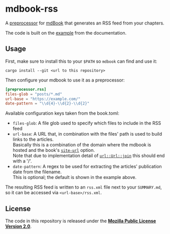 # mdbook-rss
A [preprocessor][mdbook-dev-docs] for [mdBook][mdbook-repo] that generates an RSS feed from your chapters.

The code is built on the [example][mdbook-preprocessor-example] from the documentation.

## Usage
First, make sure to install this to your `$PATH` so `mdbook` can find and use it:
```
cargo install --git <url to this repository>
```

Then configure your mdbook to use it as a preprocessor:
```toml
[preprocessor.rss]
files-glob = "posts/*.md"
url-base = "https://example.com/"
date-pattern = "\\d{4}-\\d{2}-\\d{2}"
```

Available configuration keys taken from the book.toml:
- `files-glob`: A file glob used to specify which files to include in the RSS feed
- `url-base`: A URL that, in combination with the files' path is used to build links to the articles.  
  Basically this is a combination of the domain where the mdbook is hosted and the book's [`site-url`](https://rust-lang.github.io/mdBook/format/config.html#html-renderer-options) option.  
  Note that due to implementation detail of [`url::Url::join`](https://docs.rs/url/2.2.1/url/struct.Url.html#method.join) this should end with a '/'.
- `date-pattern`: A regex to be used for extracting the articles' publication date from the filename.  
  This is optional; the default is shown in the example above.

The resulting RSS feed is written to an `rss.xml` file next to your `SUMMARY.md`, so it can be accessed via `<url-base>/rss.xml`.


## License
The code in this repository is released under the [**Mozilla Public License Version 2.0**](LICENSE).


[mdbook-dev-docs]: https://rust-lang.github.io/mdBook/for_developers/preprocessors.html
[mdbook-preprocessor-example]: https://rust-lang.github.io/mdBook/for_developers/preprocessors.html#hooking-into-mdbook
[mdbook-repo]: https://github.com/rust-lang/mdBook
